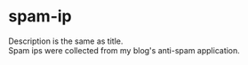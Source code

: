 # spam-ip<br>
Description is the same as title.<br>
Spam ips were collected from my blog's anti-spam application.
